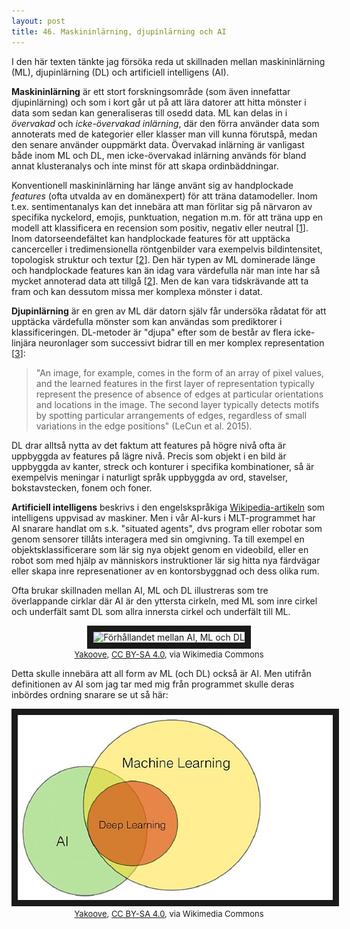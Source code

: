 ```yaml
---
layout: post
title: 46. Maskininlärning, djupinlärning och AI
---
```


I den här texten tänkte jag försöka reda ut skillnaden mellan maskininlärning (ML), djupinlärning (DL) och artificiell intelligens (AI).

**Maskininlärning** är ett stort forskningsområde (som även innefattar djupinlärning) och som i kort går ut på att lära datorer att hitta mönster i data som sedan kan generaliseras till osedd data. ML kan delas in i *övervakad* och *icke-övervakad inlärning*, där den förra använder data som annoterats med de kategorier eller klasser man vill kunna förutspå, medan den senare använder ouppmärkt data. Övervakad inlärning är vanligast både inom ML och DL, men icke-övervakad inlärning används för bland annat klusteranalys och inte minst för att skapa ordinbäddningar.

Konventionell maskininlärning har länge använt sig av handplockade *features* (ofta utvalda av en domänexpert) för att träna datamodeller. Inom t.ex. sentimentanalys kan det innebära att man förlitar sig på närvaron av specifika nyckelord, emojis, punktuation, negation m.m. för att träna upp en modell att klassificera en recension som positiv, negativ eller neutral [[1](https://www.researchgate.net/publication/288013084_Coooolll_A_Deep_Learning_System_for_Twitter_Sentiment_Classification)]. Inom datorseendefältet kan handplockade features för att upptäcka cancerceller i tredimensionella röntgenbilder vara exempelvis bildintensitet, topologisk struktur och textur [[2](https://www.nature.com/articles/s41598-020-77264-y)]. Den här typen av ML dominerade länge och handplockade features kan än idag vara värdefulla när man inte har så mycket annoterad data att tillgå [[2](https://www.nature.com/articles/s41598-020-77264-y)]. Men de kan vara tidskrävande att ta fram och kan dessutom missa mer komplexa mönster i datat. 
  
**Djupinlärning** är en gren av ML där datorn själv får undersöka rådatat för att upptäcka värdefulla mönster som kan användas som prediktorer i klassificeringen. DL-metoder är "djupa" efter som de består av flera icke-linjära neuronlager som successivt bidrar till en mer komplex representation [[3](https://www.nature.com/articles/nature14539)]:

> "An image, for example, comes in the form of an array of pixel values, and the learned features in the first layer of representation typically represent the presence of absence of edges at particular orientations and locations in the image. The second layer typically detects motifs by spotting particular arrangements of edges, regardless of small variations in the edge positions" (LeCun et al. 2015).  

DL drar alltså nytta av det faktum att features på högre nivå ofta är uppbyggda av features på lägre nivå. Precis som objekt i en bild är uppbyggda av kanter, streck och konturer i specifika kombinationer, så är exempelvis meningar i naturligt språk uppbyggda av ord, stavelser, bokstavstecken, fonem och foner.    

**Artificiell intelligens** beskrivs i den engelskspråkiga [Wikipedia-artikeln](https://en.wikipedia.org/wiki/Artificial_intelligence) som intelligens uppvisad av maskiner. Men i vår AI-kurs i MLT-programmet har AI snarare handlat om s.k. "situated agents", dvs program eller robotar som genom sensorer tillåts interagera med sin omgivning. Ta till exempel en objektsklassificerare som lär sig nya objekt genom en videobild, eller en robot som med hjälp av människors instruktioner lär sig hitta nya färdvägar eller skapa inre represenationer av en kontorsbyggnad och dess olika rum. 

Ofta brukar skillnaden mellan AI, ML och DL illustreras som tre överlappande cirklar där AI är den yttersta cirkeln, med ML som inre cirkel och underfält samt DL som allra innersta cirkel och underfält till ML. 

<p align="center">
<img src="/images/ml_som_underfält_till_ai.jpg" alt="Förhållandet mellan AI, ML och DL" width="auto" height="auto" border="10" /><br>
<font size="2"><a href="https://commons.wikimedia.org/wiki/File:Fig-X_All_ML_as_a_subfield_of_AI.jpg">Yakoove</a>, <a href="https://creativecommons.org/licenses/by-sa/4.0">CC BY-SA 4.0</a>, via Wikimedia Commons</font>  
</p>


Detta skulle innebära att all form av ML (och DL) också är AI. Men utifrån definitionen av AI som jag tar med mig från programmet skulle deras inbördes ordning snarare se ut så här:  

<p align="center">
<img src="/images/ai_ml_dl.jpg" alt="Förhållandet mellan AI, ML och DL" width="auto" height="auto" border="10" /><br>
<font size="2"><a href="https://commons.wikimedia.org/wiki/File:Fig-y_Part_of_ML_as_subfield_of_AI_or_AI_as_subfield_of_ML.jpg">Yakoove</a>, <a href="https://creativecommons.org/licenses/by-sa/4.0">CC BY-SA 4.0</a>, via Wikimedia Commons</font>  
</p>
